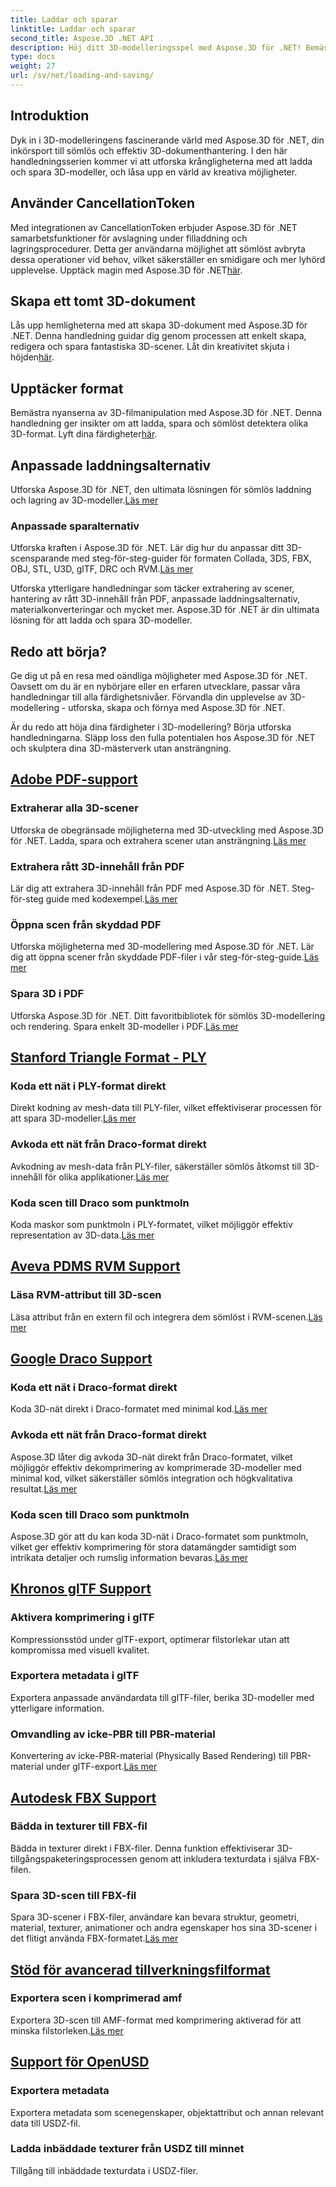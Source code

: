 ```yaml
---
title: Laddar och sparar
linktitle: Laddar och sparar
second_title: Aspose.3D .NET API
description: Höj ditt 3D-modelleringsspel med Aspose.3D för .NET! Bemästra effektiva laddnings- och spartekniker med CancellationToken. Utforska nu!
type: docs
weight: 27
url: /sv/net/loading-and-saving/
---
```

## Introduktion

Dyk in i 3D-modelleringens fascinerande värld med Aspose.3D för .NET, din inkörsport till sömlös och effektiv 3D-dokumenthantering. I den här handledningsserien kommer vi att utforska krångligheterna med att ladda och spara 3D-modeller, och låsa upp en värld av kreativa möjligheter.

## Använder CancellationToken

Med integrationen av CancellationToken erbjuder Aspose.3D för .NET samarbetsfunktioner för avslagning under filladdning och lagringsprocedurer. Detta ger användarna möjlighet att sömlöst avbryta dessa operationer vid behov, vilket säkerställer en smidigare och mer lyhörd upplevelse. Upptäck magin med Aspose.3D för .NET[här](./cancellation-token/).

## Skapa ett tomt 3D-dokument

 Lås upp hemligheterna med att skapa 3D-dokument med Aspose.3D för .NET. Denna handledning guidar dig genom processen att enkelt skapa, redigera och spara fantastiska 3D-scener. Låt din kreativitet skjuta i höjden[här](./create-empty-3d-document/).

## Upptäcker format

 Bemästra nyanserna av 3D-filmanipulation med Aspose.3D för .NET. Denna handledning ger insikter om att ladda, spara och sömlöst detektera olika 3D-format. Lyft dina färdigheter[här](./detect-format/).

## Anpassade laddningsalternativ
 Utforska Aspose.3D för .NET, den ultimata lösningen för sömlös laddning och lagring av 3D-modeller.[Läs mer](./custom-load-options/)

### Anpassade sparalternativ
Utforska kraften i Aspose.3D för .NET. Lär dig hur du anpassar ditt 3D-scensparande med steg-för-steg-guider för formaten Collada, 3DS, FBX, OBJ, STL, U3D, glTF, DRC och RVM.[Läs mer](./custom-save-options/)

Utforska ytterligare handledningar som täcker extrahering av scener, hantering av rått 3D-innehåll från PDF, anpassade laddningsalternativ, materialkonverteringar och mycket mer. Aspose.3D för .NET är din ultimata lösning för att ladda och spara 3D-modeller.

## Redo att börja?

Ge dig ut på en resa med oändliga möjligheter med Aspose.3D för .NET. Oavsett om du är en nybörjare eller en erfaren utvecklare, passar våra handledningar till alla färdighetsnivåer. Förvandla din upplevelse av 3D-modellering - utforska, skapa och förnya med Aspose.3D för .NET.

Är du redo att höja dina färdigheter i 3D-modellering? Börja utforska handledningarna. Släpp loss den fulla potentialen hos Aspose.3D för .NET och skulptera dina 3D-mästerverk utan ansträngning.
## [Adobe PDF-support](pdf)
### Extraherar alla 3D-scener
Utforska de obegränsade möjligheterna med 3D-utveckling med Aspose.3D för .NET. Ladda, spara och extrahera scener utan ansträngning.[Läs mer](./pdf/extract-all-3d-scenes/)
### Extrahera rått 3D-innehåll från PDF
 Lär dig att extrahera 3D-innehåll från PDF med Aspose.3D för .NET. Steg-för-steg guide med kodexempel.[Läs mer](./pdf/extract-raw-3d-contents/)
### Öppna scen från skyddad PDF
 Utforska möjligheterna med 3D-modellering med Aspose.3D för .NET. Lär dig att öppna scener från skyddade PDF-filer i vår steg-för-steg-guide.[Läs mer](./pdf/open-scene-protected/)

### Spara 3D i PDF
 Utforska Aspose.3D för .NET. Ditt favoritbibliotek för sömlös 3D-modellering och rendering. Spara enkelt 3D-modeller i PDF.[Läs mer](./pdf/save-3d-in-pdf/)


## [Stanford Triangle Format - PLY](ply)
### Koda ett nät i PLY-format direkt
 Direkt kodning av mesh-data till PLY-filer, vilket effektiviserar processen för att spara 3D-modeller.[Läs mer](ply/encode-mesh)

### Avkoda ett nät från Draco-format direkt
 Avkodning av mesh-data från PLY-filer, säkerställer sömlös åtkomst till 3D-innehåll för olika applikationer.[Läs mer](ply/decode-mesh)
### Koda scen till Draco som punktmoln
Koda maskor som punktmoln i PLY-formatet, vilket möjliggör effektiv representation av 3D-data.[Läs mer](ply/export-to-ply-point-cloud)


## [Aveva PDMS RVM Support](rvm)

### Läsa RVM-attribut till 3D-scen
 Läsa attribut från en extern fil och integrera dem sömlöst i RVM-scenen.[Läs mer](./rvm/read-existing-attributes/)


## [Google Draco Support](draco)
### Koda ett nät i Draco-format direkt
 Koda 3D-nät direkt i Draco-formatet med minimal kod.[Läs mer](draco/encode-mesh)

### Avkoda ett nät från Draco-format direkt
 Aspose.3D låter dig avkoda 3D-nät direkt från Draco-formatet, vilket möjliggör effektiv dekomprimering av komprimerade 3D-modeller med minimal kod, vilket säkerställer sömlös integration och högkvalitativa resultat.[Läs mer](draco/decode-mesh)

### Koda scen till Draco som punktmoln
 Aspose.3D gör att du kan koda 3D-nät i Draco-formatet som punktmoln, vilket ger effektiv komprimering för stora datamängder samtidigt som intrikata detaljer och rumslig information bevaras.[Läs mer](draco/encode-scene-as-point-cloud)

## [Khronos glTF Support](gltf)

### Aktivera komprimering i glTF
Kompressionsstöd under glTF-export, optimerar filstorlekar utan att kompromissa med visuell kvalitet. 

### Exportera metadata i glTF
Exportera anpassade användardata till glTF-filer, berika 3D-modeller med ytterligare information. 

### Omvandling av icke-PBR till PBR-material
 Konvertering av icke-PBR-material (Physically Based Rendering) till PBR-material under glTF-export.[Läs mer](./gltf/non-pbr-to-pbr-material-conversion)


## [Autodesk FBX Support](fbx)
### Bädda in texturer till FBX-fil
Bädda in texturer direkt i FBX-filer. Denna funktion effektiviserar 3D-tillgångspaketeringsprocessen genom att inkludera texturdata i själva FBX-filen.

### Spara 3D-scen till FBX-fil
 Spara 3D-scener i FBX-filer, användare kan bevara struktur, geometri, material, texturer, animationer och andra egenskaper hos sina 3D-scener i det flitigt använda FBX-formatet.[Läs mer](fbx/save-3d-scene)

## [Stöd för avancerad tillverkningsfilformat](amf)
### Exportera scen i komprimerad amf
 Exportera 3D-scen till AMF-format med komprimering aktiverad för att minska filstorleken.[Läs mer](./amf/export-scene-compressed-amf/)

## [Support för OpenUSD](usd)
### Exportera metadata

Exportera metadata som scenegenskaper, objektattribut och annan relevant data till USDZ-fil.

### Ladda inbäddade texturer från USDZ till minnet

Tillgång till inbäddade texturdata i USDZ-filer.